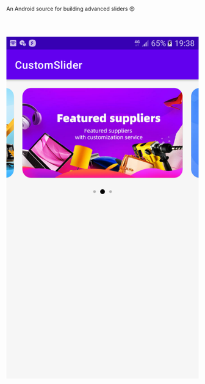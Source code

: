 <br/>
An Android source for building advanced sliders 😍
<br/>
<br/>
<br/>
<br/>

![Sample](samples/1.png)
